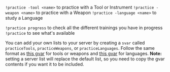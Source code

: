 `!practice -tool <name>` to practice with a Tool or Instrument
`!practice -weapon <name>` to practice with a Weapon
`!practice -language <name>` to study a Language

`!practice progress` to check all the different trainings you have in progress
`!practice` to see what's available

You can add your own lists to your server by creating a `svar` called `practiceTools`, `practiceWeapons`, or `practiceLanguages`.  Follow the same format as [this gvar](http://https://avrae.io/dashboard/gvars?lookup=0f04ee93-790d-401f-b91d-a42a7f2c7760) for tools or weapons and [this gvar](http://https://avrae.io/dashboard/gvars?lookup=1f0e238c-508a-435a-9e8a-c42e7e5de46f) for languages.  **Note:** setting a server list will replace the default list, so you need to copy the gvar contents if you want it to be included.
